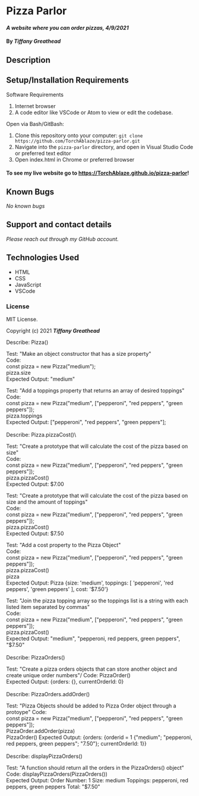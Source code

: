 # Pizza Parlor

#### _A website where you can order pizzas, 4/9/2021_

#### By _**Tiffany Greathead**_

## Description

## Setup/Installation Requirements

Software Requirements

1. Internet browser
2. A code editor like VSCode or Atom to view or edit the codebase.

Open via Bash/GitBash:

1. Clone this repository onto your computer:
   `git clone https://github.com/TorchAblaze/pizza-parlor.git`
2. Navigate into the `pizza-parlor` directory, and open in Visual Studio Code or preferred text editor
3. Open index.html in Chrome or preferred browser

#### To see my live website go to https://TorchAblaze.github.io/pizza-parlor!

## Known Bugs

_No known bugs_

## Support and contact details

_Please reach out through my GitHub account._

## Technologies Used

- HTML
- CSS
- JavaScript
- VSCode

### License

MIT License.

Copyright (c) 2021 **_Tiffany Greathead_**

Describe: Pizza()

Test: "Make an object constructor that has a size property" \
Code:\
const pizza = new Pizza("medium"); \
pizza.size \
Expected Output: "medium"

Test: "Add a toppings property that returns an array of desired toppings"\
Code:\
const pizza = new Pizza("medium", ["pepperoni", "red peppers", "green peppers"]);\
pizza.toppings\
Expected Output: ["pepperoni", "red peppers", "green peppers"];
\
\
Describe: Pizza.pizzaCost()\

Test: "Create a prototype that will calculate the cost of the pizza based on size"\
Code:\
const pizza = new Pizza("medium", ["pepperoni", "red peppers", "green peppers"]);\
pizza.pizzaCost()\
Expected Output: $7.00

Test: "Create a prototype that will calculate the cost of the pizza based on size and the amount of toppings"\
Code:\
const pizza = new Pizza("medium", ["pepperoni", "red peppers", "green peppers"]);\
pizza.pizzaCost()\
Expected Output: $7.50

Test: "Add a cost property to the Pizza Object"\
Code:\
const pizza = new Pizza("medium", ["pepperoni", "red peppers", "green peppers"]);\
pizza.pizzaCost()\
pizza\
Expected Output: Pizza {size: 'medium', toppings: [ 'pepperoni', 'red peppers', 'green peppers' ], cost: '$7.50'}

Test: "Join the pizza topping array so the toppings list is a string with each listed item separated by commas"\
Code:\
const pizza = new Pizza("medium", ["pepperoni", "red peppers", "green peppers"]);\
pizza.pizzaCost()\
Expected Output: "medium", "pepperoni, red peppers, green peppers", "$7.50"
\
\
Describe: PizzaOrders()

Test: "Create a pizza orders objects that can store another object and create unique order numbers"/
Code: PizzaOrder()\
Expected Output: {orders: {}, currentOrderId: 0}
\
\
Describe: PizzaOrders.addOrder()

Test: "Pizza Objects should be added to Pizza Order object through a protoype"
Code:\
const pizza = new Pizza("medium", ["pepperoni", "red peppers", "green peppers"]);\
PizzaOrder.addOrder(pizza)\
PizzaOrder()
Expected Output: {orders: {orderid = 1 {"medium"; "pepperoni, red peppers, green peppers"; "7.50"}; currentOrderId: 1}}
\
\
Describe: displayPizzaOrders()

Test: "A function should return all the orders in the PizzaOrders() object"
Code: displayPizzaOrders(PizzaOrders())\
Expected Output: Order Number: 1 Size: medium Toppings: pepperoni, red peppers, green peppers Total: "$7.50"
